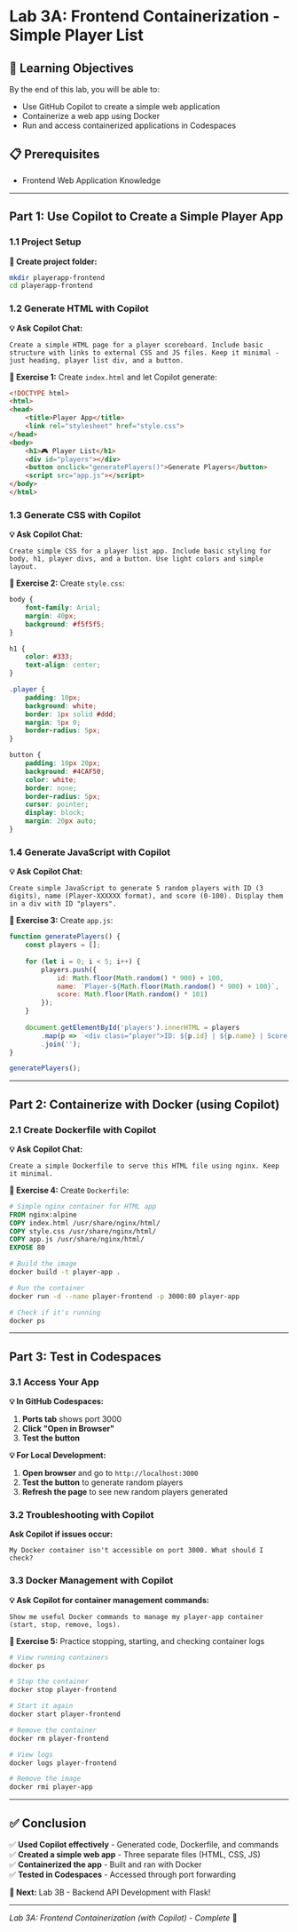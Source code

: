 # Lab 3A: Frontend Containerization - Simple Player List

## 🎯 Learning Objectives
By the end of this lab, you will be able to:
- Use GitHub Copilot to create a simple web application
- Containerize a web app using Docker
- Run and access containerized applications in Codespaces

## 📋 Prerequisites
- Frontend Web Application Knowledge

---

## Part 1: Use Copilot to Create a Simple Player App

### 1.1 Project Setup

**📝 Create project folder:**
```bash
mkdir playerapp-frontend
cd playerapp-frontend
```

### 1.2 Generate HTML with Copilot

**💡 Ask Copilot Chat:**
```
Create a simple HTML page for a player scoreboard. Include basic structure with links to external CSS and JS files. Keep it minimal - just heading, player list div, and a button.
```

**📝 Exercise 1:** Create `index.html` and let Copilot generate:
```html
<!DOCTYPE html>
<html>
<head>
    <title>Player App</title>
    <link rel="stylesheet" href="style.css">
</head>
<body>
    <h1>🎮 Player List</h1>
    <div id="players"></div>
    <button onclick="generatePlayers()">Generate Players</button>
    <script src="app.js"></script>
</body>
</html>
```

### 1.3 Generate CSS with Copilot

**💡 Ask Copilot Chat:**
```
Create simple CSS for a player list app. Include basic styling for body, h1, player divs, and a button. Use light colors and simple layout.
```

**📝 Exercise 2:** Create `style.css`:
```css
body {
    font-family: Arial;
    margin: 40px;
    background: #f5f5f5;
}

h1 {
    color: #333;
    text-align: center;
}

.player {
    padding: 10px;
    background: white;
    border: 1px solid #ddd;
    margin: 5px 0;
    border-radius: 5px;
}

button {
    padding: 10px 20px;
    background: #4CAF50;
    color: white;
    border: none;
    border-radius: 5px;
    cursor: pointer;
    display: block;
    margin: 20px auto;
}
```

### 1.4 Generate JavaScript with Copilot

**💡 Ask Copilot Chat:**
```
Create simple JavaScript to generate 5 random players with ID (3 digits), name (Player-XXXXXX format), and score (0-100). Display them in a div with ID "players".
```

**📝 Exercise 3:** Create `app.js`:
```javascript
function generatePlayers() {
    const players = [];
    
    for (let i = 0; i < 5; i++) {
        players.push({
            id: Math.floor(Math.random() * 900) + 100,
            name: `Player-${Math.floor(Math.random() * 900) + 100}`,
            score: Math.floor(Math.random() * 101)
        });
    }
    
    document.getElementById('players').innerHTML = players
        .map(p => `<div class="player">ID: ${p.id} | ${p.name} | Score: ${p.score}</div>`)
        .join('');
}

generatePlayers();
```

---

## Part 2: Containerize with Docker (using Copilot)

### 2.1 Create Dockerfile with Copilot

**💡 Ask Copilot Chat:**
```
Create a simple Dockerfile to serve this HTML file using nginx. Keep it minimal.
```

**📝 Exercise 4:** Create `Dockerfile`:
```dockerfile
# Simple nginx container for HTML app
FROM nginx:alpine
COPY index.html /usr/share/nginx/html/
COPY style.css /usr/share/nginx/html/
COPY app.js /usr/share/nginx/html/
EXPOSE 80
```

```bash
# Build the image
docker build -t player-app .

# Run the container
docker run -d --name player-frontend -p 3000:80 player-app

# Check if it's running
docker ps
```

---

## Part 3: Test in Codespaces

### 3.1 Access Your App

**💡 In GitHub Codespaces:**
1. **Ports tab** shows port 3000
2. **Click "Open in Browser"**
3. **Test the button**

**💡 For Local Development:**
1. **Open browser** and go to `http://localhost:3000`
2. **Test the button** to generate random players
3. **Refresh the page** to see new random players generated


### 3.2 Troubleshooting with Copilot

**Ask Copilot if issues occur:**
```
My Docker container isn't accessible on port 3000. What should I check?
```

### 3.3 Docker Management with Copilot

**💡 Ask Copilot for container management commands:**
```
Show me useful Docker commands to manage my player-app container (start, stop, remove, logs).
```

**📝 Exercise 5:** Practice stopping, starting, and checking container logs

```bash
# View running containers
docker ps

# Stop the container
docker stop player-frontend

# Start it again
docker start player-frontend

# Remove the container
docker rm player-frontend

# View logs
docker logs player-frontend

# Remove the image
docker rmi player-app
```

---

## ✅ Conclusion

✅ **Used Copilot effectively** - Generated code, Dockerfile, and commands  
✅ **Created a simple web app** - Three separate files (HTML, CSS, JS)  
✅ **Containerized the app** - Built and ran with Docker  
✅ **Tested in Codespaces** - Accessed through port forwarding  


**🔮 Next:** Lab 3B - Backend API Development with Flask!

---

*Lab 3A: Frontend Containerization (with Copilot) - Complete* 🎉